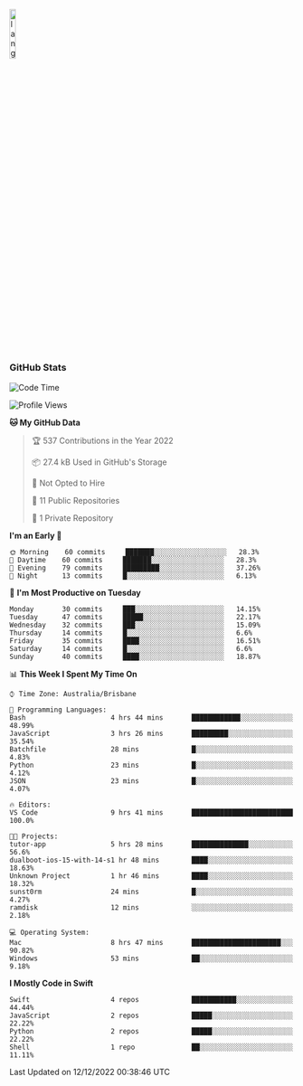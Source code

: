 <p align="left"><img width=15%" src="https://github.com/alansmathew/alansmathew/raw/master/lang.gif" alt="lang image here" /></p>

# <h3 align="left">GitHub Stats</h3>

<!--START_SECTION:waka-->
![Code Time](http://img.shields.io/badge/Code%20Time-118%20hrs%202%20mins-blue)

![Profile Views](http://img.shields.io/badge/Profile%20Views-36-blue)

**🐱 My GitHub Data** 

> 🏆 537 Contributions in the Year 2022
 > 
> 📦 27.4 kB Used in GitHub's Storage 
 > 
> 🚫 Not Opted to Hire
 > 
> 📜 11 Public Repositories 
 > 
> 🔑 1 Private Repository 
 > 
**I'm an Early 🐤** 

```text
🌞 Morning    60 commits     ███████░░░░░░░░░░░░░░░░░░   28.3% 
🌆 Daytime    60 commits     ███████░░░░░░░░░░░░░░░░░░   28.3% 
🌃 Evening    79 commits     █████████░░░░░░░░░░░░░░░░   37.26% 
🌙 Night      13 commits     █░░░░░░░░░░░░░░░░░░░░░░░░   6.13%

```
📅 **I'm Most Productive on Tuesday** 

```text
Monday       30 commits     ███░░░░░░░░░░░░░░░░░░░░░░   14.15% 
Tuesday      47 commits     █████░░░░░░░░░░░░░░░░░░░░   22.17% 
Wednesday    32 commits     ███░░░░░░░░░░░░░░░░░░░░░░   15.09% 
Thursday     14 commits     █░░░░░░░░░░░░░░░░░░░░░░░░   6.6% 
Friday       35 commits     ████░░░░░░░░░░░░░░░░░░░░░   16.51% 
Saturday     14 commits     █░░░░░░░░░░░░░░░░░░░░░░░░   6.6% 
Sunday       40 commits     ████░░░░░░░░░░░░░░░░░░░░░   18.87%

```


📊 **This Week I Spent My Time On** 

```text
⌚︎ Time Zone: Australia/Brisbane

💬 Programming Languages: 
Bash                     4 hrs 44 mins       ████████████░░░░░░░░░░░░░   48.99% 
JavaScript               3 hrs 26 mins       █████████░░░░░░░░░░░░░░░░   35.54% 
Batchfile                28 mins             █░░░░░░░░░░░░░░░░░░░░░░░░   4.83% 
Python                   23 mins             █░░░░░░░░░░░░░░░░░░░░░░░░   4.12% 
JSON                     23 mins             █░░░░░░░░░░░░░░░░░░░░░░░░   4.07%

🔥 Editors: 
VS Code                  9 hrs 41 mins       █████████████████████████   100.0%

🐱‍💻 Projects: 
tutor-app                5 hrs 28 mins       ██████████████░░░░░░░░░░░   56.6% 
dualboot-ios-15-with-14-s1 hr 48 mins        ████░░░░░░░░░░░░░░░░░░░░░   18.63% 
Unknown Project          1 hr 46 mins        ████░░░░░░░░░░░░░░░░░░░░░   18.32% 
sunst0rm                 24 mins             █░░░░░░░░░░░░░░░░░░░░░░░░   4.27% 
ramdisk                  12 mins             ░░░░░░░░░░░░░░░░░░░░░░░░░   2.18%

💻 Operating System: 
Mac                      8 hrs 47 mins       ██████████████████████░░░   90.82% 
Windows                  53 mins             ██░░░░░░░░░░░░░░░░░░░░░░░   9.18%

```

**I Mostly Code in Swift** 

```text
Swift                    4 repos             ███████████░░░░░░░░░░░░░░   44.44% 
JavaScript               2 repos             █████░░░░░░░░░░░░░░░░░░░░   22.22% 
Python                   2 repos             █████░░░░░░░░░░░░░░░░░░░░   22.22% 
Shell                    1 repo              ██░░░░░░░░░░░░░░░░░░░░░░░   11.11%

```



 Last Updated on 12/12/2022 00:38:46 UTC
<!--END_SECTION:waka-->
